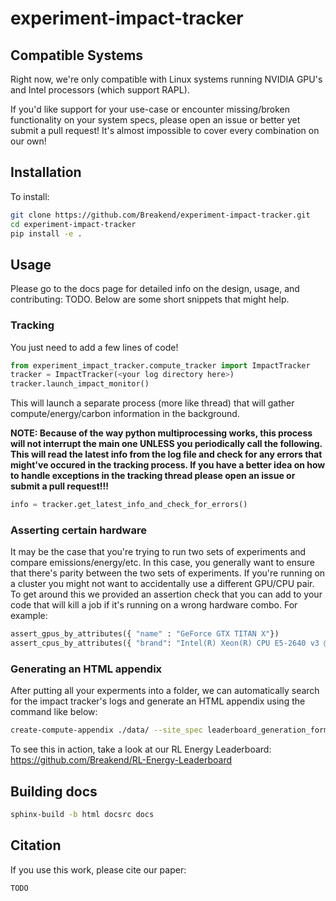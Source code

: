 # experiment-impact-tracker

## Compatible Systems

Right now, we're only compatible with Linux systems running NVIDIA GPU's and Intel processors (which support RAPL). 

If you'd like support for your use-case or encounter missing/broken functionality on your system specs, please open an issue or better yet submit a pull request! It's almost impossible to cover every combination on our own!

## Installation

To install:

```bash
git clone https://github.com/Breakend/experiment-impact-tracker.git
cd experiment-impact-tracker
pip install -e .
```

## Usage

Please go to the docs page for detailed info on the design, usage, and contributing: TODO. Below are some short snippets that might help.

### Tracking
You just need to add a few lines of code!

```python
from experiment_impact_tracker.compute_tracker import ImpactTracker
tracker = ImpactTracker(<your log directory here>)
tracker.launch_impact_monitor()
```

This will launch a separate process (more like thread) that will gather compute/energy/carbon information in the background.

**NOTE: Because of the way python multiprocessing works, this process will not interrupt the main one UNLESS you periodically call the following. This will read the latest info from the log file and check for any errors that might've occured in the tracking process. If you have a better idea on how to handle exceptions in the tracking thread please open an issue or submit a pull request!!!** 

```python
info = tracker.get_latest_info_and_check_for_errors()
```

### Asserting certain hardware

It may be the case that you're trying to run two sets of experiments and compare emissions/energy/etc. In this case, you generally want to ensure that there's parity between the two sets of experiments. If you're running on a cluster you might not want to accidentally use a different GPU/CPU pair. To get around this we provided an assertion check that you can add to your code that will kill a job if it's running on a wrong hardware combo. For example:

```python
assert_gpus_by_attributes({ "name" : "GeForce GTX TITAN X"})
assert_cpus_by_attributes({ "brand": "Intel(R) Xeon(R) CPU E5-2640 v3 @ 2.60GHz" })
```

### Generating an HTML appendix

After putting all your experments into a folder, we can automatically search for the impact tracker's logs and generate an HTML appendix using the command like below:

```bash
create-compute-appendix ./data/ --site_spec leaderboard_generation_format.json --output_dir ./site/
```

To see this in action, take a look at our RL Energy Leaderboard: https://github.com/Breakend/RL-Energy-Leaderboard

## Building docs

```bash
sphinx-build -b html docsrc docs
```

## Citation

If you use this work, please cite our paper:

```
TODO
```


